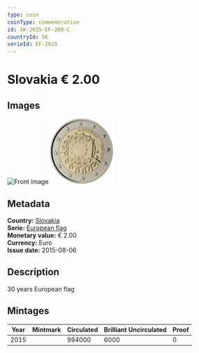 ```yaml
---
type: coin
coinType: commemorative
id: SK-2015-EF-200-C
countryId: SK
serieId: EF-2015
---
```


# Slovakia € 2.00

## Images

<img src="../../Images/common-2007-200.webp" height="150" alt="Front image"><img src="Images/SK-2015-200.webp" height="150" alt="Back image">

## Metadata

**Country:** [Slovakia](../../Countries/Slovakia/index.md)\
**Serie:** [European flag](index.md)\
**Monetary value:** € 2.00\
**Currency:** Euro\
**Issue date:** 2015-08-06

## Description

30 years European flag

## Mintages

| Year | Mintmark | Circulated | Brilliant Uncirculated | Proof |
| ---- | -------- | ---------- | ---------------------- | ----- |
| 2015 |          | 994000    | 6000                   | 0     |

